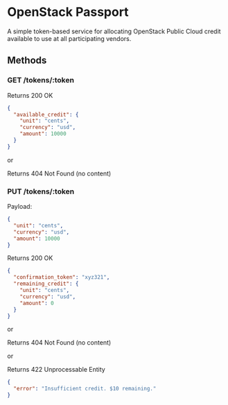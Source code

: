 # OpenStack Passport

A simple token-based service for allocating OpenStack Public Cloud credit available to use at all participating vendors.

## Methods

### GET /tokens/:token

Returns 200 OK
```json
{
  "available_credit": {
    "unit": "cents",
    "currency": "usd",
    "amount": 10000
  }
}
```

or

Returns 404 Not Found
(no content)

### PUT /tokens/:token

Payload:
```json
{
  "unit": "cents",
  "currency": "usd",
  "amount": 10000
}
```

Returns 200 OK
```json
{
  "confirmation_token": "xyz321",
  "remaining_credit": {
    "unit": "cents",
    "currency": "usd",
    "amount": 0
  }
}
```

or

Returns 404 Not Found
(no content)

or

Returns 422 Unprocessable Entity
```json
{
  "error": "Insufficient credit. $10 remaining."
}
```
